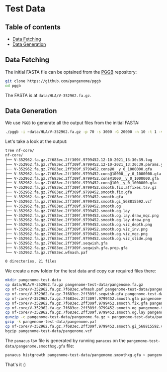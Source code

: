# Test Data

## Table of contents

- [Data Fetching](#data-fetching)
- [Data Generation](#data-generation)

## Data Fetching

The initial FASTA file can be optained from the [PGGB](https://github.com/pangenome/pggb) repository:

```sh
git clone https://github.com/pangenome/pggb
cd pggb
```

The FASTA is at `data/HLA/V-352962.fa.gz`.

## Data Generation

We use `PGGB` to generate all the output files from the initial FASTA:

```sh
./pggb -i ~data/HLA/V-352962.fa.gz -p 70 -s 3000 -G 20000 -n 10 -t 1 -v -U -V 'gi|568815592:#' -o nf-core -M -C cons,100,1000,10000 -L
```

Let's take a look at the output:

```sh
tree nf-core/
nf-core/
├── V-352962.fa.gz.7f683ec.2ff309f.9799452.12-10-2021_13:30:39.log
├── V-352962.fa.gz.7f683ec.2ff309f.9799452.12-10-2021_13:30:39.params.yml
├── V-352962.fa.gz.7f683ec.2ff309f.9799452.cons@0__y_0_1000000.gfa
├── V-352962.fa.gz.7f683ec.2ff309f.9799452.cons@10000__y_0_1000000.gfa
├── V-352962.fa.gz.7f683ec.2ff309f.9799452.cons@1000__y_0_1000000.gfa
├── V-352962.fa.gz.7f683ec.2ff309f.9799452.cons@100__y_0_1000000.gfa
├── V-352962.fa.gz.7f683ec.2ff309f.9799452.smooth.fix.affixes.tsv.gz
├── V-352962.fa.gz.7f683ec.2ff309f.9799452.smooth.fix.gfa
├── V-352962.fa.gz.7f683ec.2ff309f.9799452.smooth.gfa
├── V-352962.fa.gz.7f683ec.2ff309f.9799452.smooth.gi_568815592.vcf
├── V-352962.fa.gz.7f683ec.2ff309f.9799452.smooth.og
├── V-352962.fa.gz.7f683ec.2ff309f.9799452.smooth.og.lay
├── V-352962.fa.gz.7f683ec.2ff309f.9799452.smooth.og.lay.draw_mqc.png
├── V-352962.fa.gz.7f683ec.2ff309f.9799452.smooth.og.lay.draw.png
├── V-352962.fa.gz.7f683ec.2ff309f.9799452.smooth.og.viz_depth.png
├── V-352962.fa.gz.7f683ec.2ff309f.9799452.smooth.og.viz_inv.png
├── V-352962.fa.gz.7f683ec.2ff309f.9799452.smooth.og.viz_mqc.png
├── V-352962.fa.gz.7f683ec.2ff309f.9799452.smooth.og.viz_slide.png
├── V-352962.fa.gz.7f683ec.2ff309f.seqwish.gfa
├── V-352962.fa.gz.7f683ec.2ff309f.seqwish.gfa.prep.gfa
└── V-352962.fa.gz.7f683ec.wfmash.paf

0 directories, 21 files
```

We create a new folder for the test data and copy our required files there:

```sh
mkdir pangenome-test-data
cp data/HLA/V-352962.fa.gz pangenome-test-data/pangenome.fa.gz
cp nf-core/V-352962.fa.gz.7f683ec.wfmash.paf pangenome-test-data/pangenome.paf
cp nf-core/V-352962.fa.gz.7f683ec.2ff309f.seqwish.gfa pangenome-test-data/pangenome.seqwish.gfa
cp nf-core/V-352962.fa.gz.7f683ec.2ff309f.9799452.smooth.gfa pangenome-test-data/pangenome.smoothxg.gfa
cp nf-core/V-352962.fa.gz.7f683ec.2ff309f.9799452.smooth.fix.gfa pangenome-test-data/pangenome.gfaffix.gfa
cp nf-core/V-352962.fa.gz.7f683ec.2ff309f.9799452.smooth.og pangenome-test-data/pangenome.og
cp nf-core/V-352962.fa.gz.7f683ec.2ff309f.9799452.smooth.og.lay pangenome-test-data/pangenome.og.lay
gunzip -c pangenome-test-data/pangenome.fa.gz > pangenome-test-data/pangenome.fa
gzip -k pangenome-test-data/pangenome.paf
cp nf-core/V-352962.fa.gz.7f683ec.2ff309f.9799452.smooth.gi_568815592.vcf pangenome-test-data/pangenome.vcf
bgzip pangenome-test-data/pangenome.vcf
```

The `panacus` tsv file is generated by running `panacus` on the `pangenome-test-data/pangenome.smoothxg.gfa` file:

```sh
panacus histgrowth pangenome-test-data/pangenome.smoothxg.gfa > pangenome-test-data/pangenome.panacus.tsv 
```

That's it :)